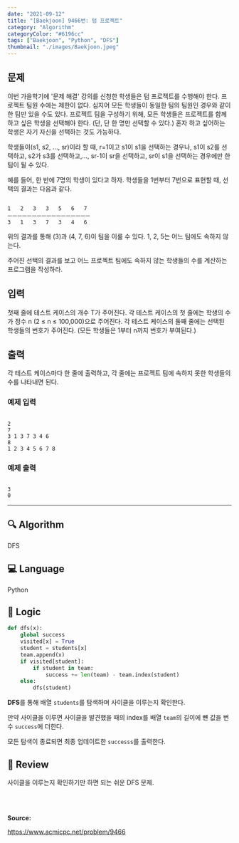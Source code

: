 ```yaml
---
date: "2021-09-12"
title: "[Baekjoon] 9466번: 텀 프로젝트"
category: "Algorithm"
categoryColor: "#6196cc"
tags: ["Baekjoon", "Python", "DFS"]
thumbnail: "./images/Baekjoon.jpeg"
---
```


## 문제

이번 가을학기에 '문제 해결' 강의를 신청한 학생들은 텀 프로젝트를 수행해야 한다. 프로젝트 팀원 수에는 제한이 없다. 심지어 모든 학생들이 동일한 팀의 팀원인 경우와 같이 한 팀만 있을 수도 있다. 프로젝트 팀을 구성하기 위해, 모든 학생들은 프로젝트를 함께하고 싶은 학생을 선택해야 한다. (단, 단 한 명만 선택할 수 있다.) 혼자 하고 싶어하는 학생은 자기 자신을 선택하는 것도 가능하다.

학생들이(s1, s2, ..., sr)이라 할 때, r=1이고 s1이 s1을 선택하는 경우나, s1이 s2를 선택하고, s2가 s3를 선택하고,..., sr-1이 sr을 선택하고, sr이 s1을 선택하는 경우에만 한 팀이 될 수 있다.

예를 들어, 한 반에 7명의 학생이 있다고 하자. 학생들을 1번부터 7번으로 표현할 때, 선택의 결과는 다음과 같다.

```

1   2   3   3   5   6   7
ㅡㅡㅡㅡㅡㅡㅡㅡㅡㅡㅡㅡㅡㅡㅡㅡㅡ
3   1   3   7   3   4   6

```

위의 결과를 통해 (3)과 (4, 7, 6)이 팀을 이룰 수 있다. 1, 2, 5는 어느 팀에도 속하지 않는다.

주어진 선택의 결과를 보고 어느 프로젝트 팀에도 속하지 않는 학생들의 수를 계산하는 프로그램을 작성하라.

## 입력

첫째 줄에 테스트 케이스의 개수 T가 주어진다. 각 테스트 케이스의 첫 줄에는 학생의 수가 정수 n (2 ≤ n ≤ 100,000)으로 주어진다. 각 테스트 케이스의 둘째 줄에는 선택된 학생들의 번호가 주어진다. (모든 학생들은 1부터 n까지 번호가 부여된다.)

## 출력

각 테스트 케이스마다 한 줄에 출력하고, 각 줄에는 프로젝트 팀에 속하지 못한 학생들의 수를 나타내면 된다.

### 예제 입력

```

2
7
3 1 3 7 3 4 6
8
1 2 3 4 5 6 7 8
```

### 예제 출력

```

3
0
```

<hr />

## 🔍 Algorithm

DFS

## 💻 Language

Python

## 📍 Logic

```python
def dfs(x):
    global success
    visited[x] = True
    student = students[x]
    team.append(x)
    if visited[student]:
        if student in team:
            success += len(team) - team.index(student)
    else:
        dfs(student)
```

**DFS**를 통해 배열 `students`를 탐색하며 사이클을 이루는지 확인한다.

만약 사이클을 이루면 사이클을 발견했을 때의 index를 배열 `team`의 길이에 뺸 값을 변수 `success`에 더한다.

모든 탐색이 종료되면 최종 업데이트한 `successs`를 출력한다.

## 📝 Review

사이클을 이루는지 확인하기만 하면 되는 쉬운 DFS 문제.

<br />
<br />

**Source:**

https://www.acmicpc.net/problem/9466
